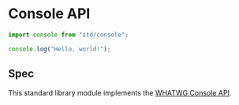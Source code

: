 # Console API

```js
import console from "std/console";

console.log("Hello, world!");
```

## Spec

This standard library module implements the [WHATWG Console API][spec].

[spec]: https://console.spec.whatwg.org
